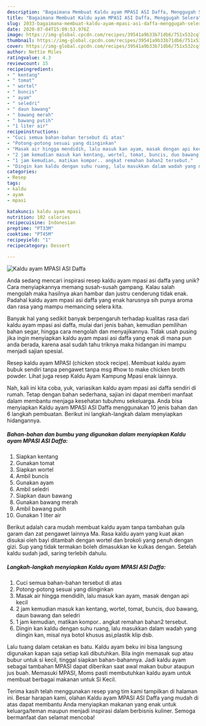 ```yaml
---
description: "Bagaimana Membuat Kaldu ayam MPASI ASI Daffa, Menggugah Selera"
title: "Bagaimana Membuat Kaldu ayam MPASI ASI Daffa, Menggugah Selera"
slug: 2033-bagaimana-membuat-kaldu-ayam-mpasi-asi-daffa-menggugah-selera
date: 2020-07-04T15:09:53.976Z
image: https://img-global.cpcdn.com/recipes/39541a9b33b71db6/751x532cq70/kaldu-ayam-mpasi-asi-daffa-foto-resep-utama.jpg
thumbnail: https://img-global.cpcdn.com/recipes/39541a9b33b71db6/751x532cq70/kaldu-ayam-mpasi-asi-daffa-foto-resep-utama.jpg
cover: https://img-global.cpcdn.com/recipes/39541a9b33b71db6/751x532cq70/kaldu-ayam-mpasi-asi-daffa-foto-resep-utama.jpg
author: Nettie Miles
ratingvalue: 4.3
reviewcount: 15
recipeingredient:
- " kentang"
- " tomat"
- " wortel"
- " buncis"
- " ayam"
- " seledri"
- " daun bawang"
- " bawang merah"
- " bawang putih"
- "1 liter air"
recipeinstructions:
- "Cuci semua bahan-bahan tersebut di atas"
- "Potong-potong sesuai yang diinginkan"
- "Masak air hingga mendidih, lalu masuk kan ayam, masak dengan api kecil"
- "2 jam kemudian masuk kan kentang, wortel, tomat, buncis, duo bawang, daun bawang dan seledri"
- "1 jam kemudian, matikan kompor.. angkat remahan bahan2 tersebut."
- "Dingin kan kaldu dengan suhu ruang, lalu masukkan dalam wadah yang diingin kan, misal nya botol khusus asi,plastik klip dsb."
categories:
- Resep
tags:
- kaldu
- ayam
- mpasi

katakunci: kaldu ayam mpasi 
nutrition: 102 calories
recipecuisine: Indonesian
preptime: "PT33M"
cooktime: "PT45M"
recipeyield: "1"
recipecategory: Dessert

---
```



![Kaldu ayam MPASI ASI Daffa](https://img-global.cpcdn.com/recipes/39541a9b33b71db6/751x532cq70/kaldu-ayam-mpasi-asi-daffa-foto-resep-utama.jpg)

Anda sedang mencari inspirasi resep kaldu ayam mpasi asi daffa yang unik? Cara menyiapkannya memang susah-susah gampang. Kalau salah mengolah maka hasilnya akan hambar dan justru cenderung tidak enak. Padahal kaldu ayam mpasi asi daffa yang enak harusnya sih punya aroma dan rasa yang mampu memancing selera kita.

Banyak hal yang sedikit banyak berpengaruh terhadap kualitas rasa dari kaldu ayam mpasi asi daffa, mulai dari jenis bahan, kemudian pemilihan bahan segar, hingga cara mengolah dan menyajikannya. Tidak usah pusing jika ingin menyiapkan kaldu ayam mpasi asi daffa yang enak di mana pun anda berada, karena asal sudah tahu triknya maka hidangan ini mampu menjadi sajian spesial.

Resep kaldu ayam MPASI (chicken stock recipe). Membuat kaldu ayam bubuk sendiri tanpa pengawet tanpa msg #how to make chicken broth powder. Lihat juga resep Kaldu Ayam Kampung Mpasi enak lainnya.


Nah, kali ini kita coba, yuk, variasikan kaldu ayam mpasi asi daffa sendiri di rumah. Tetap dengan bahan sederhana, sajian ini dapat memberi manfaat dalam membantu menjaga kesehatan tubuhmu sekeluarga. Anda bisa menyiapkan Kaldu ayam MPASI ASI Daffa menggunakan 10 jenis bahan dan 6 langkah pembuatan. Berikut ini langkah-langkah dalam menyiapkan hidangannya.

<!--inarticleads1-->

##### Bahan-bahan dan bumbu yang digunakan dalam menyiapkan Kaldu ayam MPASI ASI Daffa:

1. Siapkan  kentang
1. Gunakan  tomat
1. Siapkan  wortel
1. Ambil  buncis
1. Gunakan  ayam
1. Ambil  seledri
1. Siapkan  daun bawang
1. Gunakan  bawang merah
1. Ambil  bawang putih
1. Gunakan 1 liter air


Berikut adalah cara mudah membuat kaldu ayam tanpa tambahan gula garam dan zat pengawet lainnya Ma. Rasa kaldu ayam yang kuat akan disukai oleh bayi ditambah dengan wortel dan brokoli yang penuh dengan gizi. Sup yang tidak termakan boleh dimasukkan ke kulkas dengan. Setelah kaldu sudah jadi, saring terlebih dahulu. 

<!--inarticleads2-->

##### Langkah-langkah menyiapkan Kaldu ayam MPASI ASI Daffa:

1. Cuci semua bahan-bahan tersebut di atas
1. Potong-potong sesuai yang diinginkan
1. Masak air hingga mendidih, lalu masuk kan ayam, masak dengan api kecil
1. 2 jam kemudian masuk kan kentang, wortel, tomat, buncis, duo bawang, daun bawang dan seledri
1. 1 jam kemudian, matikan kompor.. angkat remahan bahan2 tersebut.
1. Dingin kan kaldu dengan suhu ruang, lalu masukkan dalam wadah yang diingin kan, misal nya botol khusus asi,plastik klip dsb.


Lalu tuang dalam cetakan es batu. Kaldu ayam beku ini bisa langsung digunakan kapan saja setiap kali dibutuhkan. Bila ingin memasak sup atau bubur untuk si kecil, tinggal siapkan bahan-bahannya. Jadi kaldu ayam sebagai tambahan MPASI dapat diberikan saat awal makan bubur ataupun jus buah. Memasuki MPASI, Moms pasti membutuhkan kaldu ayam untuk membuat berbagai makanan untuk Si Kecil. 

Terima kasih telah menggunakan resep yang tim kami tampilkan di halaman ini. Besar harapan kami, olahan Kaldu ayam MPASI ASI Daffa yang mudah di atas dapat membantu Anda menyiapkan makanan yang enak untuk keluarga/teman maupun menjadi inspirasi dalam berbisnis kuliner. Semoga bermanfaat dan selamat mencoba!
